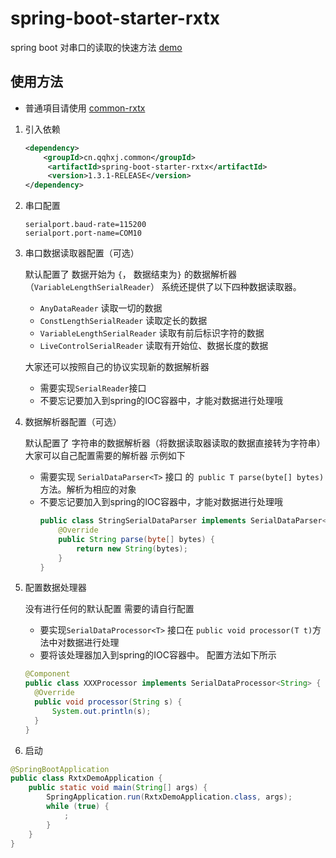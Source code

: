 # spring-boot-starter-rxtx 

spring boot 对串口的读取的快速方法
[demo](https://github.com/han1396735592/rxtx-demo)
## 使用方法
- 普通項目请使用 [common-rxtx](https://github.com/han1396735592/common-rxtx)
1. 引入依赖
    ```xml
    <dependency>
        <groupId>cn.qqhxj.common</groupId>
         <artifactId>spring-boot-starter-rxtx</artifactId>
         <version>1.3.1-RELEASE</version>
    </dependency>
    ```
2. 串口配置
    ```
    serialport.baud-rate=115200
    serialport.port-name=COM10
    ```
3. 串口数据读取器配置（可选）

    默认配置了  数据开始为 `{`， 数据结束为`}` 的数据解析器（`VariableLengthSerialReader`） 
    系统还提供了以下四种数据读取器。
    -  `AnyDataReader` 读取一切的数据
    -  `ConstLengthSerialReader` 读取定长的数据
    -  `VariableLengthSerialReader` 读取有前后标识字符的数据
    -  `LiveControlSerialReader` 读取有开始位、数据长度的数据
    
    大家还可以按照自己的协议实现新的数据解析器
    - 需要实现`SerialReader`接口
    -  不要忘记要加入到spring的IOC容器中，才能对数据进行处理哦
4. 数据解析器配置（可选）

    默认配置了 字符串的数据解析器（将数据读取器读取的数据直接转为字符串）
    大家可以自己配置需要的解析器 示例如下
    - 需要实现 `SerialDataParser<T>` 接口 的` public T parse(byte[] bytes)` 方法。解析为相应的对象
    - 不要忘记要加入到spring的IOC容器中，才能对数据进行处理哦
      ```java
      public class StringSerialDataParser implements SerialDataParser<String> {
          @Override
          public String parse(byte[] bytes) {
              return new String(bytes);
          }
      }
      ``` 
5. 配置数据处理器

   没有进行任何的默认配置
   需要的请自行配置
    - 要实现`SerialDataProcessor<T>` 接口在 `public void processor(T t)`方法中对数据进行处理
    - 要将该处理器加入到spring的IOC容器中。 
   配置方法如下所示 
    ```java
    @Component
    public class XXXProcessor implements SerialDataProcessor<String> {
      @Override
      public void processor(String s) {
          System.out.println(s);
      }
    }
    ```  
4. 启动  
    
```java
@SpringBootApplication
public class RxtxDemoApplication {
    public static void main(String[] args) {
        SpringApplication.run(RxtxDemoApplication.class, args);
        while (true) {
            ;
        }
    }
}
```    
